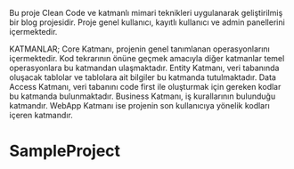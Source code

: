 Bu proje Clean Code ve katmanlı mimari teknikleri uygulanarak geliştirilmiş bir blog projesidir. Proje genel kullanıcı, kayıtlı kullanıcı ve admin panellerini içermektedir.

KATMANLAR;
Core Katmanı, projenin genel tanımlanan operasyonlarını içermektedir. Kod tekrarının önüne geçmek amacıyla diğer katmanlar temel operasyonlara bu katmandan ulaşmaktadır.
Entity Katmanı, veri tabanında oluşacak tablolar ve tablolara ait bilgiler bu katmanda tutulmaktadır.
Data Access Katmanı, veri tabanını code first ile oluşturmak için gereken kodlar bu katmanda bulunmaktadır.
Business Katmanı, iş kurallarının bulunduğu katmandır.
WebApp Katmanı ise projenin son kullanıcıya yönelik kodları içeren katmandır.


# SampleProject
